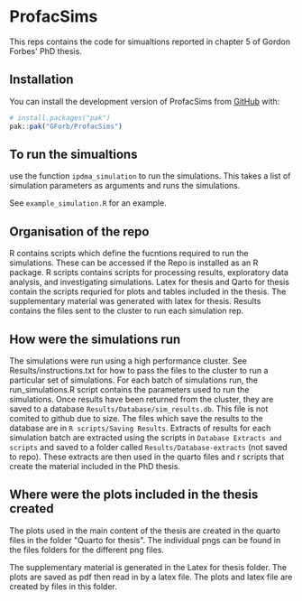 
# ProfacSims

This reps contains the code for simualtions reported in chapter 5 of Gordon Forbes' PhD thesis.

## Installation

You can install the development version of ProfacSims from [GitHub](https://github.com/) with:

``` r
# install.packages("pak")
pak::pak("GForb/ProfacSims")
```

## To run the simualtions
use the function `ipdma_simulation` to run the simulations. This takes a list of simulation parameters as arguments and runs the simulations.

See `example_simulation.R` for an example.

## Organisation of the repo
R contains scripts which define the fucntions required to run the simulations. These can be accessed if the Repo is installed as an R package.
R scripts contains scripts for processing results, exploratory data analysis, and investigating simulations.
Latex for thesis and Qarto for thesis contain the scripts requried for plots and tables included in the thesis. The supplementary material was generated with latex for thesis.
Results contains the files sent to the cluster to run each simulation rep.

## How were the simulations run

The simulations were run using a high performance cluster. See Results/instructions.txt for how to pass the files to the cluster to run a particular set of simulations. 
For each batch of simulations run, the run_simulations.R script contains the parameters used to run the simulations.
Once results have been returned from the cluster, they are saved to a database `Results/Database/sim_results.db`.  This file is not comited to github due to size. 
The files which save the results to the database are in `R scripts/Saving Results`.
Extracts of results for each simulation batch are extracted using the scripts in `Database Extracts and scripts` and saved to a folder called `Results/Database-extracts` (not saved to repo).
These extracts are then used in the quarto files and r scripts that create the material included in the PhD thesis.


## Where were the plots included in the thesis created
The plots used in the main content of the thesis are created in the quarto files in the folder "Quarto for thesis". The individual pngs can be found in the files folders for the different png files.

The supplementary material is generated in the Latex for thesis folder. The plots are saved as pdf then read in by a latex file. The plots and latex file are created by files in this folder.
